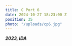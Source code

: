 ```yaml
---
title: C Port 6
date: 2024-10-27 18:23:00 Z
position: 35
photo: "/uploads/cp6.jpg"
---
```


***2023, IDA***